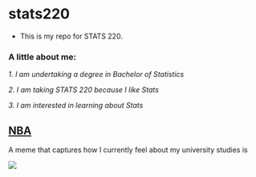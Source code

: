 # **stats220**

* This is my repo for STATS 220. 

### A little about me:

*1. I am undertaking a degree in Bachelor of Statistics*

*2. I am taking STATS 220 because I like Stats*

*3. I am interested in learning about Stats*

## [NBA](https://www.nba.com/standings)

A meme that captures how I currently feel about my university studies is 

![](https://i.pinimg.com/originals/f1/3c/37/f13c3764c7fc03446865f2e2fa033bde.gif)
